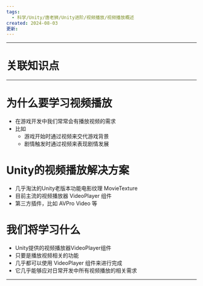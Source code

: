 ```yaml
---
tags:
  - 科学/Unity/唐老狮/Unity进阶/视频播放/视频播放概述
created: 2024-08-03
更新:
---
```


---
# 关联知识点



---
# 为什么要学习视频播放

- 在游戏开发中我们常常会有播放视频的需求
- 比如 
	- 游戏开始时通过视频来交代游戏背景
	- 剧情触发时通过视频来表现剧情发展
# Unity的视频播放解决方案

- 几乎淘汰的Unity老版本功能电影纹理 MovieTexture
- 目前主流的视频播放器 VideoPlayer 组件
- 第三方插件，比如 AVPro Video 等
# 我们将学习什么

- Unity提供的视频播放器VideoPlayer组件
- 只要是播放视频相关的功能
- 几乎都可以使用 VideoPlayer 组件来进行完成
- 它几乎能够应对日常开发中所有视频播放的相关需求

---